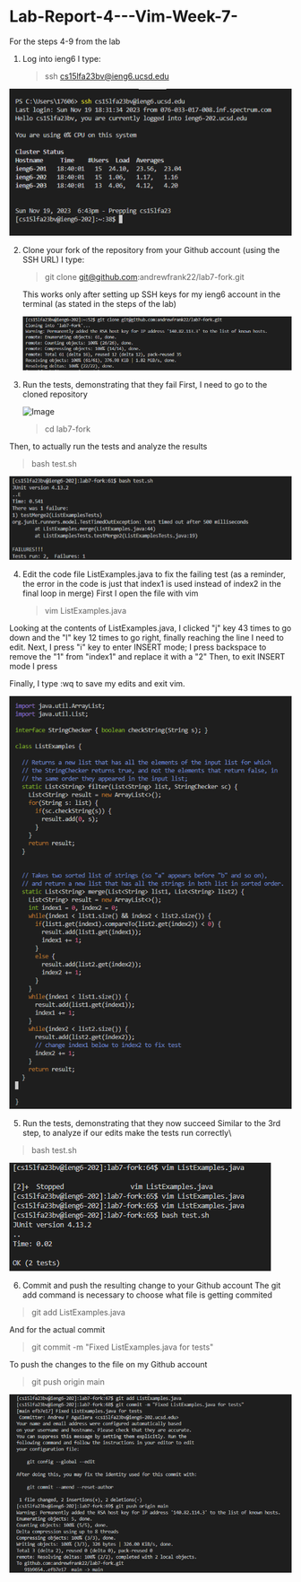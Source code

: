 # Lab-Report-4---Vim-Week-7-
For the steps 4-9 from the lab

1) Log into ieng6
   I type:
   > ssh cs15lfa23bv@ieng6.ucsd.edu <enter>
   
  ![Image](step1.png)
  
2) Clone your fork of the repository from your Github account (using the SSH URL)
    I type:
   > git clone git@github.com:andrewfrank22/lab7-fork.git <enter>
   
   This works only after setting up SSH keys for my ieng6 account in the terminal (as stated in the steps of the lab)
   
   ![Image](step2.png)
   
3) Run the tests, demonstrating that they fail
   First, I need to go to the cloned repository
   
   ![Image](step3-2.png)
   
   > cd lab7-fork <enter>

  Then, to actually run the tests and analyze the results
  > bash test.sh <enter>
  
   ![Image](step3-1.png)
   
4) Edit the code file ListExamples.java to fix the failing test (as a reminder, the error in the code is just that index1 is used instead of index2 in the final loop in merge)
   First I open the file with vim
   > vim ListExamples.java
     
  Looking at the contents of ListExamples.java, I clicked "j" key 43 times to go down and the "l" key 12 times to go right, finally reaching the line I need to edit.
  Next, I press "i" key to enter INSERT mode; I press backspace to remove the "1" from "index1" and replace it with a "2"
 Then, to exit INSERT mode I press

> <esc>
Finally, I type :wq to save my edits and exit vim. 

![Image](step4.png)

5) Run the tests, demonstrating that they now succeed
Similar to the 3rd step, to analyze if our edits make the tests run correctly\
> bash test.sh <enter>

   ![Image](step5.png)
   
6) Commit and push the resulting change to your Github account
The git add command is necessary to choose what file is getting commited
> git add ListExamples.java <enter>

And for the actual commit
> git commit -m "Fixed ListExamples.java for tests" <enter>

To push the changes to the file on my Github account
> git push origin main <enter>

   ![Image](step6.png)

